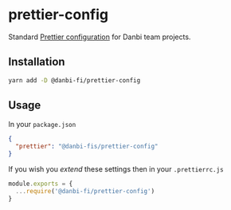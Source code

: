 # prettier-config

Standard [Prettier configuration](https://prettier.io/docs/en/configuration.html) for Danbi team projects.

## Installation

```bash
yarn add -D @danbi-fi/prettier-config
```

## Usage

In your `package.json`

```json
{
  "prettier": "@danbi-fis/prettier-config"
}
```

If you wish you _extend_ these settings then in your `.prettierrc.js`

```js
module.exports = {
  ...require('@danbi-fi/prettier-config')
}
```